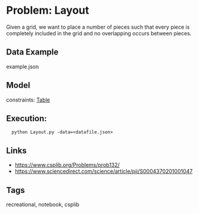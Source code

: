 # Problem: Layout

Given a grid, we want to place a number of pieces such that every piece is completely included in the grid and no overlapping occurs between pieces.

## Data Example
  example.json

## Model
  constraints: [Table](https://pycsp.org/documentation/constraints/Table)

## Execution:
```
  python Layout.py -data=<datafile.json>
```

## Links
 - https://www.csplib.org/Problems/prob132/
 - https://www.sciencedirect.com/science/article/pii/S0004370201001047

## Tags
  recreational, notebook, csplib
